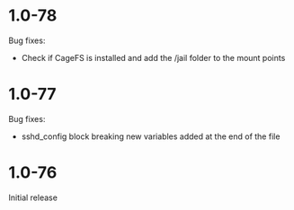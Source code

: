 # 1.0-78
Bug fixes:
 * Check if CageFS is installed and add the /jail folder to the mount points

# 1.0-77
Bug fixes:
 * sshd_config block breaking new variables added at the end of the file

# 1.0-76
Initial release